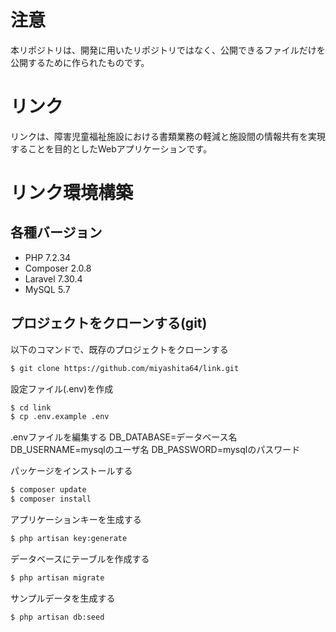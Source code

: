 # 注意 #
本リポジトリは、開発に用いたリポジトリではなく、公開できるファイルだけを公開するために作られたものです。

# リンク #
リンクは、障害児童福祉施設における書類業務の軽減と施設間の情報共有を実現することを目的としたWebアプリケーションです。

# リンク環境構築 #

## 各種バージョン ##
* PHP 7.2.34
* Composer 2.0.8
* Laravel 7.30.4
* MySQL 5.7

## **プロジェクトをクローンする(git)** ##
以下のコマンドで、既存のプロジェクトをクローンする

```bash
$ git clone https://github.com/miyashita64/link.git
```

設定ファイル(.env)を作成
```bash
$ cd link
$ cp .env.example .env
```

.envファイルを編集する
DB_DATABASE=データベース名
DB_USERNAME=mysqlのユーザ名
DB_PASSWORD=mysqlのパスワード

パッケージをインストールする
```bash
$ composer update
$ composer install
```

アプリケーションキーを生成する
```bash
$ php artisan key:generate
```

データベースにテーブルを作成する
```bash
$ php artisan migrate
```

サンプルデータを生成する
```bash
$ php artisan db:seed
```

